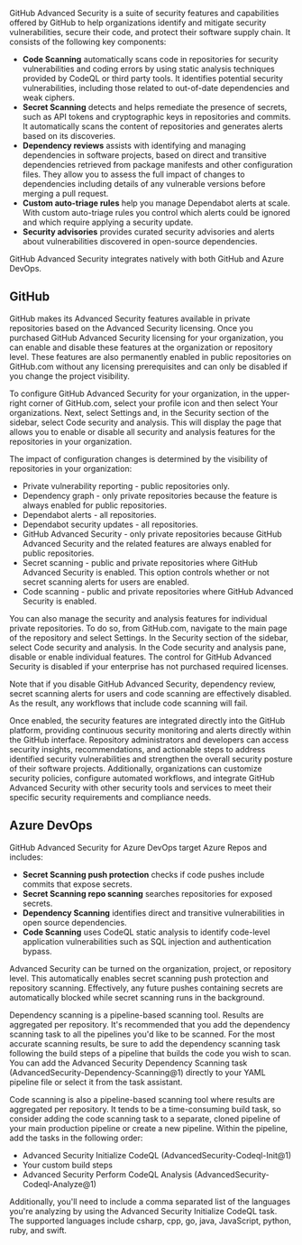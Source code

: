 GitHub Advanced Security is a suite of security features and capabilities offered by GitHub to help organizations identify and mitigate security vulnerabilities, secure their code, and protect their software supply chain. It consists of the following key components:

 -  **Code Scanning** automatically scans code in repositories for security vulnerabilities and coding errors by using static analysis techniques provided by CodeQL or third party tools. It identifies potential security vulnerabilities, including those related to out-of-date dependencies and weak ciphers.
 -  **Secret Scanning** detects and helps remediate the presence of secrets, such as API tokens and cryptographic keys in repositories and commits. It automatically scans the content of repositories and generates alerts based on its discoveries.
 -  **Dependency reviews** assists with identifying and managing dependencies in software projects, based on direct and transitive dependencies retrieved from package manifests and other configuration files. They allow you to assess the full impact of changes to dependencies including details of any vulnerable versions before merging a pull request.
 -  **Custom auto-triage rules** help you manage Dependabot alerts at scale. With custom auto-triage rules you control which alerts could be ignored and which require applying a security update.
 -  **Security advisories** provides curated security advisories and alerts about vulnerabilities discovered in open-source dependencies.

GitHub Advanced Security integrates natively with both GitHub and Azure DevOps.

## GitHub

GitHub makes its Advanced Security features available in private repositories based on the Advanced Security licensing. Once you purchased GitHub Advanced Security licensing for your organization, you can enable and disable these features at the organization or repository level. These features are also permanently enabled in public repositories on GitHub.com without any licensing prerequisites and can only be disabled if you change the project visibility.

To configure GitHub Advanced Security for your organization, in the upper-right corner of GitHub.com, select your profile icon and then select Your organizations. Next, select Settings and, in the Security section of the sidebar, select Code security and analysis. This will display the page that allows you to enable or disable all security and analysis features for the repositories in your organization.

The impact of configuration changes is determined by the visibility of repositories in your organization:

 -  Private vulnerability reporting - public repositories only.
 -  Dependency graph - only private repositories because the feature is always enabled for public repositories.
 -  Dependabot alerts - all repositories.
 -  Dependabot security updates - all repositories.
 -  GitHub Advanced Security - only private repositories because GitHub Advanced Security and the related features are always enabled for public repositories.
 -  Secret scanning - public and private repositories where GitHub Advanced Security is enabled. This option controls whether or not secret scanning alerts for users are enabled.
 -  Code scanning - public and private repositories where GitHub Advanced Security is enabled.

You can also manage the security and analysis features for individual private repositories. To do so, from GitHub.com, navigate to the main page of the repository and select Settings. In the Security section of the sidebar, select Code security and analysis. In the Code security and analysis pane, disable or enable individual features. The control for GitHub Advanced Security is disabled if your enterprise has not purchased required licenses.

Note that if you disable GitHub Advanced Security, dependency review, secret scanning alerts for users and code scanning are effectively disabled. As the result, any workflows that include code scanning will fail.

Once enabled, the security features are integrated directly into the GitHub platform, providing continuous security monitoring and alerts directly within the GitHub interface. Repository administrators and developers can access security insights, recommendations, and actionable steps to address identified security vulnerabilities and strengthen the overall security posture of their software projects. Additionally, organizations can customize security policies, configure automated workflows, and integrate GitHub Advanced Security with other security tools and services to meet their specific security requirements and compliance needs.

## Azure DevOps

GitHub Advanced Security for Azure DevOps target Azure Repos and includes:

 -  **Secret Scanning push protection** checks if code pushes include commits that expose secrets.
 -  **Secret Scanning repo scanning** searches repositories for exposed secrets.
 -  **Dependency Scanning** identifies direct and transitive vulnerabilities in open source dependencies.
 -  **Code Scanning** uses CodeQL static analysis to identify code-level application vulnerabilities such as SQL injection and authentication bypass.

Advanced Security can be turned on the organization, project, or repository level. This automatically enables secret scanning push protection and repository scanning. Effectively, any future pushes containing secrets are automatically blocked while secret scanning runs in the background.

Dependency scanning is a pipeline-based scanning tool. Results are aggregated per repository. It's recommended that you add the dependency scanning task to all the pipelines you'd like to be scanned. For the most accurate scanning results, be sure to add the dependency scanning task following the build steps of a pipeline that builds the code you wish to scan. You can add the Advanced Security Dependency Scanning task (AdvancedSecurity-Dependency-Scanning@1) directly to your YAML pipeline file or select it from the task assistant.

Code scanning is also a pipeline-based scanning tool where results are aggregated per repository. It tends to be a time-consuming build task, so consider adding the code scanning task to a separate, cloned pipeline of your main production pipeline or create a new pipeline. Within the pipeline, add the tasks in the following order:

 -  Advanced Security Initialize CodeQL (AdvancedSecurity-Codeql-Init@1)
 -  Your custom build steps
 -  Advanced Security Perform CodeQL Analysis (AdvancedSecurity-Codeql-Analyze@1)

Additionally, you'll need to include a comma separated list of the languages you're analyzing by using the Advanced Security Initialize CodeQL task. The supported languages include csharp, cpp, go, java, JavaScript, python, ruby, and swift.
